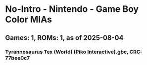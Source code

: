 # No-Intro - Nintendo - Game Boy Color MIAs
## Games: 1, ROMs: 1, as of 2025-08-04

### Tyrannosaurus Tex (World) (Piko Interactive).gbc, CRC: 77bee0c7
